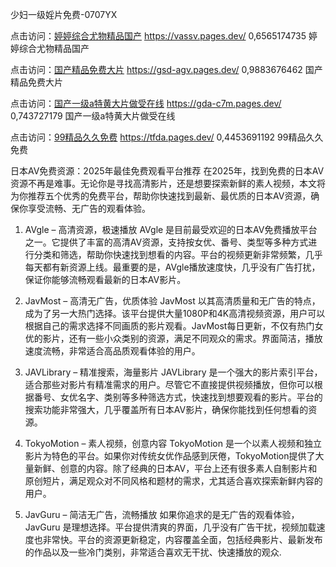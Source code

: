 少妇一级婬片免费-0707YX

点击访问：<a href="https://vassv.pages.dev/">婷婷综合尤物精品国产</a>	https://vassv.pages.dev/		0,6565174735	婷婷综合尤物精品国产					

点击访问：<a href="https://gsd-agv.pages.dev/">国产精品免费大片</a>	https://gsd-agv.pages.dev/		0,9883676462	国产精品免费大片		

点击访问：<a href="https://gda-c7m.pages.dev/">国产一级a特黄大片做受在线</a>	https://gda-c7m.pages.dev/		0,743727179	国产一级a特黄大片做受在线			

点击访问：<a href="https://tfda.pages.dev/">99精品久久免费</a>	https://tfda.pages.dev/		0,4453691192	99精品久久免费					

日本AV免费资源：2025年最佳免费观看平台推荐
在2025年，找到免费的日本AV资源不再是难事。无论你是寻找高清影片，还是想要探索新鲜的素人视频，本文将为你推荐五个优秀的免费平台，帮助你快速找到最新、最优质的日本AV资源，确保你享受流畅、无广告的观看体验。

1. AVgle – 高清资源，极速播放
AVgle 是目前最受欢迎的日本AV免费播放平台之一。它提供了丰富的高清AV资源，支持按女优、番号、类型等多种方式进行分类和筛选，帮助你快速找到想看的内容。平台的视频更新非常频繁，几乎每天都有新资源上线。最重要的是，AVgle播放速度快，几乎没有广告打扰，保证你能够流畅观看最新的日本AV影片。

2. JavMost – 高清无广告，优质体验
JavMost 以其高清质量和无广告的特点，成为了另一大热门选择。该平台提供大量1080P和4K高清视频资源，用户可以根据自己的需求选择不同画质的影片观看。JavMost每日更新，不仅有热门女优的影片，还有一些小众类别的资源，满足不同观众的需求。界面简洁，播放速度流畅，非常适合高品质观看体验的用户。

3. JAVLibrary – 精准搜索，海量影片
JAVLibrary 是一个强大的影片索引平台，适合那些对影片有精准需求的用户。尽管它不直接提供视频播放，但你可以根据番号、女优名字、类别等多种筛选方式，快速找到想要观看的影片。平台的搜索功能非常强大，几乎覆盖所有日本AV影片，确保你能找到任何想看的资源。

4. TokyoMotion – 素人视频，创意内容
TokyoMotion 是一个以素人视频和独立影片为特色的平台。如果你对传统女优作品感到厌倦，TokyoMotion提供了大量新鲜、创意的内容。除了经典的日本AV，平台上还有很多素人自制影片和原创短片，满足观众对不同风格和题材的需求，尤其适合喜欢探索新鲜内容的用户。

5. JavGuru – 简洁无广告，流畅播放
如果你追求的是无广告的观看体验，JavGuru 是理想选择。平台提供清爽的界面，几乎没有广告干扰，视频加载速度也非常快。平台的资源更新稳定，内容覆盖全面，包括经典影片、最新发布的作品以及一些冷门类别，非常适合喜欢无干扰、快速播放的观众.

<span style="display:none;">[Canonical link]( https://github.com/moimoi20250707/moimoi7 ）</span>
